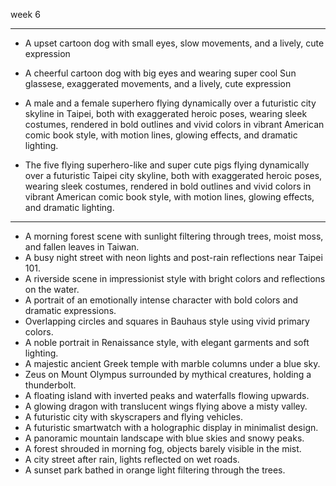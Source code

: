  week 6 
 ***
* A upset cartoon dog with small eyes, slow movements, and a lively, cute expression

* A cheerful cartoon dog with big eyes and wearing super cool Sun glassese, exaggerated movements, and a lively, cute expression
* A male and a female superhero flying dynamically over a futuristic city skyline in Taipei, both with exaggerated heroic poses, wearing sleek costumes, rendered in bold outlines and vivid colors in vibrant American comic book style, with motion lines, glowing effects, and dramatic lighting.
* The five flying superhero-like and super cute pigs flying dynamically over a futuristic Taipei city skyline, both with exaggerated heroic poses, wearing sleek costumes, rendered in bold outlines and vivid colors in vibrant American comic book style, with motion lines, glowing effects, and dramatic lighting.
***
* A morning forest scene with sunlight filtering through trees, moist moss, and fallen leaves in Taiwan.
* A busy night street with neon lights and post-rain reflections near Taipei 101.
* A riverside scene in impressionist style with bright colors and reflections on the water.
* A portrait of an emotionally intense character with bold colors and dramatic expressions.
* Overlapping circles and squares in Bauhaus style using vivid primary colors.
* A noble portrait in Renaissance style, with elegant garments and soft lighting.
* A majestic ancient Greek temple with marble columns under a blue sky.
* Zeus on Mount Olympus surrounded by mythical creatures, holding a thunderbolt.
* A floating island with inverted peaks and waterfalls flowing upwards.
* A glowing dragon with translucent wings flying above a misty valley.
* A futuristic city with skyscrapers and flying vehicles.
* A futuristic smartwatch with a holographic display in minimalist design.
* A panoramic mountain landscape with blue skies and snowy peaks.
* A forest shrouded in morning fog, objects barely visible in the mist.
* A city street after rain, lights reflected on wet roads.
* A sunset park bathed in orange light filtering through the trees.



